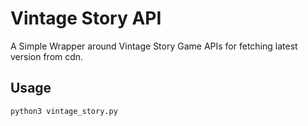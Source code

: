 # Vintage Story API

A Simple Wrapper around Vintage Story Game APIs for fetching latest version from cdn.

## Usage

```shell
python3 vintage_story.py
```
